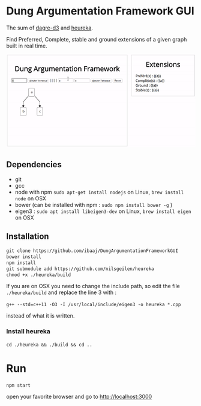 # Dung Argumentation Framework GUI

The sum of [dagre-d3](https://github.com/dagrejs/dagre-d3) and [heureka](https://github.com/nilsgeilen/heureka).

Find Preferred, Complete, stable and ground extensions of a given graph built in real time.


![./argGUI.gif](argGUI.gif)


## Dependencies

- git
- gcc
- node with npm ```sudo apt-get install nodejs``` on Linux, ```brew install node``` on OSX
- bower (can be installed with npm : ```sudo npm install bower -g``` )
- eigen3 : ```sudo apt install libeigen3-dev``` on Linux, ```brew install eigen``` on OSX


## Installation


```
git clone https://github.com/ibaaj/DungArgumentationFrameworkGUI
bower install
npm install
git submodule add https://github.com/nilsgeilen/heureka
chmod +x ./heureka/build
```

If you are on OSX you need to change the include path, so edit the file ```./heureka/build``` and replace the line 3 with :

```g++ --std=c++11 -O3 -I /usr/local/include/eigen3 -o heureka *.cpp```

instead of what it is written.

### Install heureka

```
cd ./heureka && ./build && cd ..
```

# Run

```
npm start
```

open your favorite browser and go to [http://localhost:3000](http://localhost:3000)

